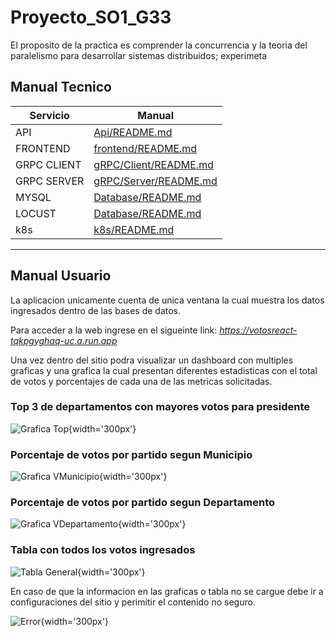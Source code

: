 # Proyecto_SO1_G33

El proposito de la practica es comprender la concurrencia y la teoria del paralelismo para desarrollar sistemas distribuidos; experimeta

## Manual Tecnico  

| Servicio | Manual |
| ------ | ------ |
| API | [Api/README.md](https://github.com/EstuardoSon/Proyecto_SO1_G33/tree/main/Api/README.md) |
| FRONTEND | [frontend/README.md](https://github.com/EstuardoSon/Proyecto_SO1_G33/tree/main/frontend/README.md) |
| GRPC CLIENT | [gRPC/Client/README.md](https://github.com/EstuardoSon/Proyecto_SO1_G33/tree/main/gRPC/Client/README.md) |
| GRPC SERVER | [gRPC/Server/README.md](https://github.com/EstuardoSon/Proyecto_SO1_G33/tree/main/gRPC/Server/README.md) |
| MYSQL | [Database/README.md](https://github.com/EstuardoSon/Proyecto_SO1_G33/tree/main/SQL/README.md) |
| LOCUST | [Database/README.md](https://github.com/EstuardoSon/Proyecto_SO1_G33/tree/main/locust/README.md) |
| k8s | [k8s/README.md](https://github.com/EstuardoSon/Proyecto_SO1_G33/tree/main/k8s/README.md) |


---
## Manual Usuario
La aplicacion unicamente cuenta de unica ventana la cual muestra los datos ingresados dentro de las bases de datos.

Para acceder a la web ingrese en el sigueinte link: 
*https://votosreact-tqkpgyghaq-uc.a.run.app*

Una vez dentro del sitio podra visualizar un dashboard con multiples graficas y una grafica la cual presentan diferentes estadisticas con el total de votos y porcentajes de cada una de las metricas solicitadas.

### Top 3 de departamentos con mayores votos para presidente
![Grafica Top](https://github.com/EstuardoSon/Proyecto_SO1_G33/tree/main/ImagenesWeb/Top.png){width='300px'}

### Porcentaje de votos por partido segun Municipio
![Grafica VMunicipio](https://github.com/EstuardoSon/Proyecto_SO1_G33/tree/main/ImagenesWeb/VMunicipio.png){width='300px'}

### Porcentaje de votos por partido segun Departamento
![Grafica VDepartamento](https://github.com/EstuardoSon/Proyecto_SO1_G33/tree/main/ImagenesWeb/VDepartamento.png){width='300px'}

### Tabla con todos los votos ingresados
![Tabla General](https://github.com/EstuardoSon/Proyecto_SO1_G33/tree/main/ImagenesWeb/Tabla.png){width='300px'}

En caso de que la informacion en las graficas o tabla no se cargue debe ir a configuraciones del sitio y perimitir el contenido no seguro.

![Error](https://github.com/EstuardoSon/Proyecto_SO1_G33/tree/main/ImagenesWeb/Error.jpeg){width='300px'}